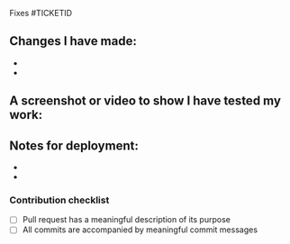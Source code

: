 Fixes #TICKETID

## Changes I have made:
-
-

## A screenshot or video to show I have tested my work:
<!-- Replace with screenshot -->

## Notes for deployment:
-
-

### Contribution checklist
 - [ ] Pull request has a meaningful description of its purpose
 - [ ] All commits are accompanied by meaningful commit messages
